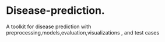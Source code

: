 # Disease-prediction.
A toolkit for disease prediction with preprocessing,models,evaluation,visualizations , and test cases
